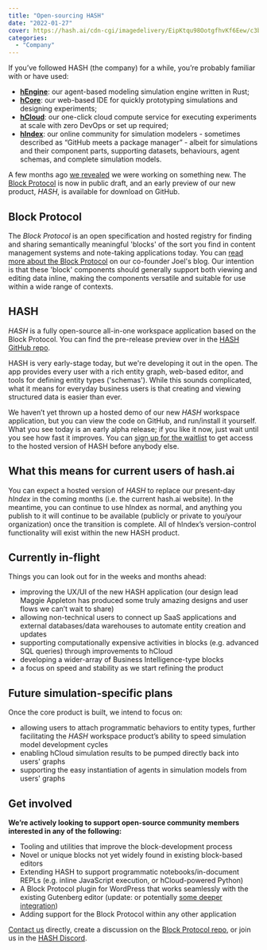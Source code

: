 ```yaml
---
title: "Open-sourcing HASH"
date: "2022-01-27"
cover: https://hash.ai/cdn-cgi/imagedelivery/EipKtqu98OotgfhvKf6Eew/c3b91ea7-6229-4f88-4ab8-45e1c4f92c00/public
categories: 
  - "Company"
---
```


If you’ve followed HASH (the company) for a while, you’re probably familiar with or have used:

- **[hEngine](https://hash.ai/platform/engine)**: our agent-based modeling simulation engine written in Rust;
- **[hCore](https://hash.ai/platform/core)**: our web-based IDE for quickly prototyping simulations and designing experiments;
- **[hCloud](https://hash.ai/platform/cloud)**: our one-click cloud compute service for executing experiments at scale with zero DevOps or set up required;
- **[hIndex](https://hash.ai/platform/index)**: our online community for simulation modelers - sometimes described as “GitHub meets a package manager” - albeit for simulations and their component parts, supporting datasets, behaviours, agent schemas, and complete simulation models.

A few months ago [we revealed](https://hash.ai/blog/announcing-the-block-protocol) we were working on something new. The [Block Protocol](https://blockprotocol.org/) is now in public draft, and an early preview of our new product, _HASH_, is available for download on GitHub.

## Block Protocol

The _Block Protocol_ is an open specification and hosted registry for finding and sharing semantically meaningful 'blocks' of the sort you find in content management systems and note-taking applications today. You can [read more about the Block Protocol](https://www.joelonsoftware.com/?p=3906) on our co-founder Joel's blog. Our intention is that these 'block' components should generally support both viewing and editing data inline, making the components versatile and suitable for use within a wide range of contexts.

## HASH

_HASH_ is a fully open-source all-in-one workspace application based on the Block Protocol. You can find the pre-release preview over in the [HASH GitHub repo](https://github.com/hashintel/hash/tree/main/packages/hash).

HASH is very early-stage today, but we're developing it out in the open. The app provides every user with a rich entity graph, web-based editor, and tools for defining entity types ('schemas'). While this sounds complicated, what it means for everyday business users is that creating and viewing structured data is easier than ever.

We haven’t yet thrown up a hosted demo of our new _HASH_ workspace application, but you can view the code on GitHub, and run/install it yourself. What you see today is an early alpha release; if you like it now, just wait until you see how fast it improves. You can [sign up for the waitlist](http://hash.ai/platform/hash) to get access to the hosted version of HASH before anybody else.

## **What this means for current users of hash.ai**

You can expect a hosted version of _HASH_ to replace our present-day _hIndex_ in the coming months (i.e. the current hash.ai website). In the meantime, you can continue to use hIndex as normal, and anything you publish to it will continue to be available (publicly or private to you/your organization) once the transition is complete. All of hIndex’s version-control functionality will exist within the new HASH product.

## **Currently in-flight**

Things you can look out for in the weeks and months ahead:

- improving the UX/UI of the new HASH application (our design lead Maggie Appleton has produced some truly amazing designs and user flows we can’t wait to share)
- allowing non-technical users to connect up SaaS applications and external databases/data warehouses to automate entity creation and updates
- supporting computationally expensive activities in blocks (e.g. advanced SQL queries) through improvements to hCloud
- developing a wider-array of Business Intelligence-type blocks
- a focus on speed and stability as we start refining the product

## **Future simulation-specific plans**

Once the core product is built, we intend to focus on:

- allowing users to attach programmatic behaviors to entity types, further facilitating the _HASH_ workspace product’s ability to speed simulation model development cycles
- enabling hCloud simulation results to be pumped directly back into users' graphs
- supporting the easy instantiation of agents in simulation models from users' graphs

## Get involved

**We’re actively looking to support open-source community members interested in any of the following:**

- Tooling and utilities that improve the block-development process
- Novel or unique blocks not yet widely found in existing block-based editors
- Extending HASH to support programmatic notebooks/in-document REPLs (e.g. inline JavaScript execution, or hCloud-powered Python)
- A Block Protocol plugin for WordPress that works seamlessly with the existing Gutenberg editor (update: or potentially [some deeper integration](https://twitter.com/photomatt/status/1486793646045216769))
- Adding support for the Block Protocol within any other application

[Contact us](https://blockprotocol.org/contact) directly, create a discussion on the [Block Protocol repo](https://github.com/blockprotocol/blockprotocol/discussions), or join us in the [HASH Discord](https://hash.ai/discord).
